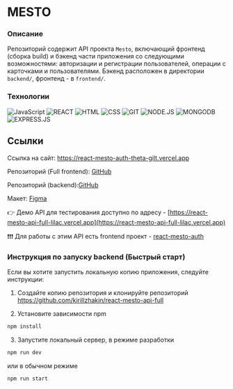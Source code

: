 # MESTO

### Описание

Репозиторий содержит API проекта `Mesto`, включающий фронтенд (сборка build) и бэкенд части приложения со следующими возможностями: авторизации и регистрации пользователей, операции с карточками и пользователями. Бэкенд расположен в директории `backend/`, фронтенд - в `frontend/`.

### Технологии
![JavaScript](https://img.shields.io/badge/JavaScript-172F45?style=for-the-badge&logo=JavaScript)
![REACT](https://img.shields.io/badge/React-172F45?style=for-the-badge&logo=react)
![HTML](https://img.shields.io/badge/HTML-172F45?style=for-the-badge&logo=html5)
![CSS](https://img.shields.io/badge/CSS-172F45?style=for-the-badge&logo=css3)
![GIT](https://img.shields.io/badge/GIT-172F45?style=for-the-badge&logo=git)
![NODE.JS](https://img.shields.io/badge/Node.js-172F45?style=for-the-badge&logo=node.js)
![MONGODB](https://img.shields.io/badge/MongoDB-172F45?style=for-the-badge&logo=mongodb)
![EXPRESS.JS](https://img.shields.io/badge/Express-172F45?style=for-the-badge&logo=express)


## Ссылки

Ссылка на сайт: https://react-mesto-auth-theta-gilt.vercel.app

Репозиторий (Full frontend): [GitHub](https://github.com/kirillzhakin/react-mesto-auth)

Репозиторий (backend):[GitHub]( https://github.com/kirillzhakin/react-mesto-api-full)

Макет: [Figma](https://www.figma.com/file/5H3gsn5lIGPwzBPby9jAOo/JavaScript.-Sprint-12?node-id=0%3A1)


👉 Демо API для тестирования доступно по адресу - [https://react-mesto-api-full-lilac.vercel.app](https://react-mesto-api-full-lilac.vercel.app)

❗️❗️❗️ Для работы с этим API есть frontend проект - [react-mesto-auth](https://github.com/kirillzhakin/react-mesto-auth)


### Инструкция по запуску backend (Быстрый старт)

Если вы хотите запустить локальную копию приложения, следуйте инструкции:

1. Cоздайте копию репозитория и клонируйте репозиторий https://github.com/kirillzhakin/react-mesto-api-full

2. Установите зависимости npm

```sh
npm install
```

3. Запустите локальный сервер, в режиме разработки

```sh
npm run dev
```
 или в обычном режиме
```sh
npm run start
```